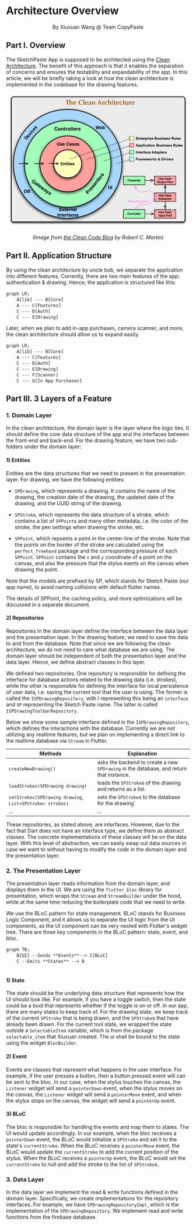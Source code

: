 # Architecture Overview

<div style="text-align: center;">By Xiuxuan Wang @ Team CopyPaste</div>

## Part I. Overview

The SketchPaste App is supposed to be architected using the [Clean Architecture](https://blog.cleancoder.com/uncle-bob/2012/08/13/the-clean-architecture.html). The benefit of this approach is that it enables the separation of concerns and ensures the testability and expandability of the app. In this article, we will be briefly taking a look at how the clean architecture is implemented in the codebase for the drawing features. 

![img](CleanArchitecture.jpg)

<div style="text-align: center; font-style: italic;">(Image from <a href="https://blog.cleancoder.com/uncle-bob/2012/08/13/the-clean-architecture.html">the Clean Code Blog</a> by Robert C. Martin)</div>

## Part II. Application Structure

By using the clean architecture by uncle bob, we separate the application into different features. Currently, there are two main features of the app: authentication & drawing. Hence, the application is structured like this:

```mermaid
graph LR;
	A[lib] --- B[Core]
	A --- C[Features]
	C --- D[Auth]
	C --- E[Drawing]
```

Later, when we plan to add in-app purchases, camera scanner, and more, the clean architecture should allow us to expand easily.

```mermaid
graph LR;
	A[lib] --- B[Core]
	A --- C[Features]
	C --- D[Auth]
	C --- E[Drawing]
	C --- F[Scanner]
	C --- G[In App Purchases]
```



 ## Part III. 3 Layers of a Feature

### 1. Domain Layer

In the clean architecture, the domain layer is the layer where the logic lies. It should define the core data structure of the app and the interfaces between the front-end and back-end. For the drawing feature, we have two sub-folders under the domain layer: 

#### 1) Entities

Entities are the data structures that we need to present in the presentation layer. For drawing, we have the following entities:

- `SPDrawing`, which represents a drawing. It contains the name of the drawing, the creation date of the drawing, the updated date of the drawing, and the UUID string of the drawing. 

- `SPStroke`, which represents the data structure of a stroke, which contains a list of `SPPoint`s and many other metadata, i.e. the color of the stroke, the pen settings when drawing the stroke, etc. 
- `SPPoint`, which repsents a point in the center-line of the stroke. Note that the points on the border of the stroke are calculated using the `perfect_freehand` package and the corresponding pressure of each `SPPoint`. `SPPoint` contains the `x` and `y` coordinate of a point on the canvas, and also the pressure that the stylus exerts on the canvas when drawing the point. 

Note that the models are prefixed by SP, which stands for Sketch Paste (our app name), to avoid naming collisions with default flutter names. 

The details of SPPoint, the caching policy, and more optimizations will be discussed in a separate document. 

#### 2) Repositories

Repositories in the domain layer define the interface between the data layer and the presentation layer. In the drawing feature, we need to save the data to and from the database. Note that since we are following the clean architecture, we do not need to care what database we are using. The domain layer should be independent of both the presentation layer and the data layer. Hence, we define abstract classes in this layer. 

We defined two repositories. One repository is responsible for defining the interface for database actions related to the drawing data (i.e. strokes), while the other is responsible for defining the interface for local persistence of user data, i.e. saving the current tool that the user is using. The former is called the `ISPDrawingRepository`, with I representing this being an `interface` and `SP` representing the Sketch Paste name. The latter is called `ISPDrawingToolbarRepository`. 

Below we show some sample interface defined in the `ISPDrawingRepository`, which defines the interactions with the database. Currently we are not utilizing any realtime features, but we plan on implementing a direct link to the realtime database via `Stream` in Flutter. 

| Methods                                                 | Explanation                                                  |
| ------------------------------------------------------- | ------------------------------------------------------------ |
| `createNewDrawing()`                                    | asks the backend to create a new `SPDrawing` in the database, and return that instance. |
| `loadStrokes(SPDrawing drawing)`                        | loads the `SPStroke`s of the drawing and returns as a list.  |
| `setStrokes(SPDrawing drawing, List<SPStroke> strokes)` | sets the `SPStroke`s to the database for the drawing`        |
| ...                                                     | ...                                                          |

These repositories, as stated above, are interfaces. However, due to the fact that Dart does not have an interface type, we define them as abstract classes. The concrete implementations of these classes will be on the data layer. With this level of abstraction, we can easily swap out data sources in case we want to without having to modify the code in the domain layer and the presentation layer. 

### 2. The Presentation Layer

The presentation layer reads information from the domain layer, and displays them in the UI. We are using the `flutter_bloc` library for presentation, which wraps the `Stream` and `StreamBuilder` under the hood, while at the same time reducing the boilerplate code that we need to write. 

We use the BLoC pattern for state management. BLoC stands for Business Logic Component, and it allows us to separate the UI logic from the UI components, as the UI component can be very nested with Flutter's widget tree. There are three key components in the BLoC pattern: state, event, and bloc. 

```mermaid
graph TB;
	B[UI] --Sends **Events**--> C[BLoC]
	C --Emits **States** --> B
	
```



#### 1) State

The state should be the underlying data structure that represents how the UI should look like. For example, if you have a toggle switch, then the state could be a bool that represents whether if the toggle is on or off. In our app, there are many states to keep track of. For the drawing state, we keep track of the current `SPStroke` that is being drawn, and the `SPStroke`s that have already been drawn. For the current tool state, we wrapped the state outside a `SelectableItem` variable, which is from the package `selectable_item` that Xiuxuan created. The ui shall be bound to the state using the widget `BlocBuilder`. 

#### 2) Event

Events are classes that represent what happens in the user interface. For example, if the user presses a button, then a button pressed event will can be sent to the bloc. In our case, when the stylus touches the canvas, the `Listener` widget will send a `pointerDown` event, when the stylus moves on the canvas, the `Listener` widget will send a `pointerMove` event, and when the stylus stops on the canvas, the widget will send a `pointerUp` event. 

#### 3) BLoC

The bloc is responsible for handling the events and map them to states. The UI would update accordingly. In our example, when the bloc receives a `pointerDown` event, the BLoC would initialize a `SPStroke` and set it to the state's `currentStroke`. When the BLoC receives a `pointerMove` event, the BLoC would update the `currentStroke` to add the current position of the stylus. When the BLoC receives a `pointerUp` event, the BLoC would set the `currentStroke` to null and add the stroke to the list of `SPStroke`s. 

### 3. Data Layer

In the data layer we implement the read & write functions defined in the domain layer. Specifically, we create implementations for the repository interfaces. For example, we have `SPDrawingRepositoryImpl`, which is the implementation of the `SPDrawingRepository`. We implement read and write functions from the firebase database. 








